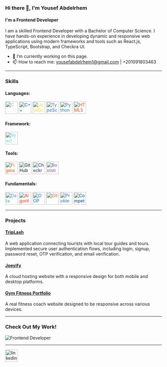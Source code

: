 ### Hi there 👋, I'm Yousef Abdelrhem
#### I'm a Frontend Developer

I am a skilled Frontend Developer with a Bachelor of Computer Science. I have hands-on experience in developing dynamic and responsive web applications using modern frameworks and tools such as React.js, TypeScript, Bootstrap, and Checkra UI.

- 🔭 I’m currently working on this page.
- 📫 How to reach me: yousefabdelrhem1@gmail.com | +201091803463

---

### Skills

#### Languages:
<p align="left">
  <img src="https://cdn.jsdelivr.net/npm/simple-icons@3.0.1/icons/c.svg" alt="C" height="40" style="color: #A8B9CC;"/> 
  <img src="https://cdn.jsdelivr.net/npm/simple-icons@3.0.1/icons/cplusplus.svg" alt="C++" height="40" style="color: #00599C;"/> 
  <img src="https://cdn.jsdelivr.net/npm/simple-icons@3.0.1/icons/javascript.svg" alt="JavaScript" height="40" style="color: #F7DF1E;"/> 
  <img src="https://cdn.jsdelivr.net/npm/simple-icons@3.0.1/icons/typescript.svg" alt="TypeScript" height="40" style="color: #3178C6;"/> 
  <img src="https://cdn.jsdelivr.net/npm/simple-icons@3.0.1/icons/python.svg" alt="Python" height="40" style="color: #3776AB;"/> 
  <img src="https://cdn.jsdelivr.net/npm/simple-icons@3.0.1/icons/html5.svg" alt="HTML5" height="40" style="color: #E34F26;"/> 
</p>

#### Framework:
<p align="left">
  <img src="https://cdn.jsdelivr.net/npm/simple-icons@3.0.1/icons/react.svg" alt="React" height="40" style="color: #61DAFB;"/> 
</p>

#### Tools:
<p align="left">
  <img src="https://cdn.jsdelivr.net/npm/simple-icons@3.0.1/icons/figma.svg" alt="Figma" height="40" style="color: #F24E1E;"/> 
  <img src="https://cdn.jsdelivr.net/npm/simple-icons@3.0.1/icons/github.svg" alt="GitHub" height="40" style="color: #181717;"/> 
  <img src="https://cdn.jsdelivr.net/npm/simple-icons@3.0.1/icons/centos.svg" alt="Checkra UI" height="40" style="color: #262577;"/> 
  <img src="https://cdn.jsdelivr.net/npm/simple-icons@3.0.1/icons/bootstrap.svg" alt="Bootstrap" height="40" style="color: #7952B3;"/> 
</p>

#### Fundamentals:
<p align="left">
  <img src="https://cdn.jsdelivr.net/npm/simple-icons@3.0.1/icons/datastructure.svg" alt="Data Structure" height="40" style="color: #46A2B8;"/> 
  <img src="https://cdn.jsdelivr.net/npm/simple-icons@3.0.1/icons/algorithm.svg" alt="Algorithm" height="40" style="color: #FF2D20;"/> 
  <img src="https://cdn.jsdelivr.net/npm/simple-icons@3.0.1/icons/oop.svg" alt="OOP" height="40" style="color: #007ACC;"/> 
  <img src="https://cdn.jsdelivr.net/npm/simple-icons@3.0.1/icons/git.svg" alt="Git" height="40" style="color: #F05032;"/> 
  <img src="https://cdn.jsdelivr.net/npm/simple-icons@3.0.1/icons/problemsolving.svg" alt="Problem Solving" height="40" style="color: #1F7AC8;"/> 
  <img src="https://cdn.jsdelivr.net/npm/simple-icons@3.0.1/icons/competitiveprogramming.svg" alt="Competitive Programming" height="40" style="color: #00427E;"/> 
</p>

---

### Projects

#### [TripLash](https://github.com/TripLash/Triplash-Web-Front)
A web application connecting tourists with local tour guides and tours. Implemented secure user authentication flows, including login, signup, password reset, OTP verification, and email verification.

#### [Joeyify](https://github.com/YousefAbdelrem/Joeyify)
A cloud hosting website with a responsive design for both mobile and desktop platforms.

#### [Gym Fitness Portfolio](https://github.com/YousefAbdelrem/Mostafa-Elaydy)
A real fitness coach website designed to be responsive across various devices.

---

### Check Out My Work!

![Frontend Developer](https://media.giphy.com/media/L1R1tvI9svkIWwpVYr/giphy.gif)

---

[<img src="https://cdn.jsdelivr.net/npm/simple-icons@3.0.1/icons/linkedin.svg" alt="linkedin" height="40">](https://www.linkedin.com/in/yousef-abdelrhem-247a01223/)
